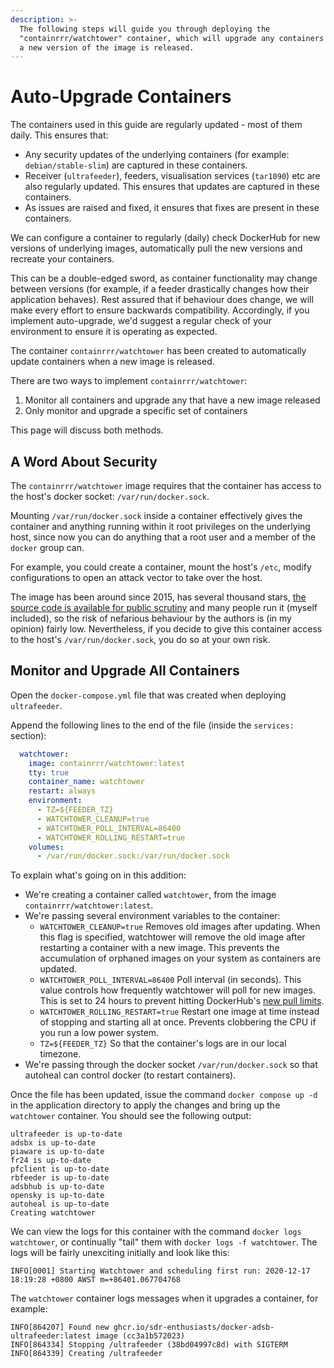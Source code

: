 ```yaml
---
description: >-
  The following steps will guide you through deploying the
  "containrrr/watchtower" container, which will upgrade any containers whenever
  a new version of the image is released.
---
```


# Auto-Upgrade Containers

The containers used in this guide are regularly updated - most of them daily. This ensures that:

* Any security updates of the underlying containers \(for example: `debian/stable-slim`\) are captured in these containers.
* Receiver \(`ultrafeeder`\), feeders, visualisation services \(`tar1090`\) etc are also regularly updated. This ensures that updates are captured in these containers.
* As issues are raised and fixed, it ensures that fixes are present in these containers.

We can configure a container to regularly \(daily\) check DockerHub for new versions of underlying images, automatically pull the new versions and recreate your containers.

This can be a double-edged sword, as container functionality may change between versions \(for example, if a feeder drastically changes how their application behaves\). Rest assured that if behaviour does change, we will make every effort to ensure backwards compatibility. Accordingly, if you implement auto-upgrade, we'd suggest a regular check of your environment to ensure it is operating as expected.

The container `containrrr/watchtower` has been created to automatically update containers when a new image is released.

There are two ways to implement `containrrr/watchtower`:

1. Monitor all containers and upgrade any that have a new image released
2. Only monitor and upgrade a specific set of containers

This page will discuss both methods.

## A Word About Security

The `containrrr/watchtower` image requires that the container has access to the host's docker socket: `/var/run/docker.sock`.

Mounting `/var/run/docker.sock` inside a container effectively gives the container and anything running within it root privileges on the underlying host, since now you can do anything that a root user and a member of the `docker` group can.

For example, you could create a container, mount the host's `/etc`, modify configurations to open an attack vector to take over the host.

The image has been around since 2015, has several thousand stars, [the source code is available for public scrutiny](https://github.com/containrrr/watchtower) and many people run it \(myself included\), so the risk of nefarious behaviour by the authors is \(in my opinion\) fairly low. Nevertheless, if you decide to give this container access to the host's `/var/run/docker.sock`, you do so at your own risk.

## Monitor and Upgrade All Containers

Open the `docker-compose.yml` file that was created when deploying `ultrafeeder`.

Append the following lines to the end of the file \(inside the `services:` section\):

```yaml
  watchtower:
    image: containrrr/watchtower:latest
    tty: true
    container_name: watchtower
    restart: always
    environment:
      - TZ=${FEEDER_TZ}
      - WATCHTOWER_CLEANUP=true
      - WATCHTOWER_POLL_INTERVAL=86400
      - WATCHTOWER_ROLLING_RESTART=true
    volumes:
      - /var/run/docker.sock:/var/run/docker.sock
```

To explain what's going on in this addition:

* We're creating a container called `watchtower`, from the image `containrrr/watchtower:latest`.
* We're passing several environment variables to the container:
  * `WATCHTOWER_CLEANUP=true` Removes old images after updating. When this flag is specified, watchtower will remove the old image after restarting a container with a new image. This prevents the accumulation of orphaned images on your system as containers are updated.
  * `WATCHTOWER_POLL_INTERVAL=86400` Poll interval \(in seconds\). This value controls how frequently watchtower will poll for new images. This is set to 24 hours to prevent hitting DockerHub's [new pull limits](https://www.docker.com/increase-rate-limits?utm_source=docker&utm_medium=web%20referral&utm_campaign=pull%20limits%20hub%20home%20page&utm_budget=).
  * `WATCHTOWER_ROLLING_RESTART=true` Restart one image at time instead of stopping and starting all at once. Prevents clobbering the CPU if you run a low power system.
  * `TZ=${FEEDER_TZ}` So that the container's logs are in our local timezone.
* We're passing through the docker socket `/var/run/docker.sock` so that autoheal can control docker \(to restart containers\).

Once the file has been updated, issue the command `docker compose up -d` in the application directory to apply the changes and bring up the `watchtower` container. You should see the following output:

```text
ultrafeeder is up-to-date
adsbx is up-to-date
piaware is up-to-date
fr24 is up-to-date
pfclient is up-to-date
rbfeeder is up-to-date
adsbhub is up-to-date
opensky is up-to-date
autoheal is up-to-date
Creating watchtower
```

We can view the logs for this container with the command `docker logs watchtower`, or continually "tail" them with `docker logs -f watchtower`. The logs will be fairly unexciting initially and look like this:

```text
INFO[0001] Starting Watchtower and scheduling first run: 2020-12-17 18:19:28 +0800 AWST m=+86401.067704768
```

The `watchtower` container logs messages when it upgrades a container, for example:

```text
INFO[864207] Found new ghcr.io/sdr-enthusiasts/docker-adsb-ultrafeeder:latest image (cc3a1b572023)
INFO[864334] Stopping /ultrafeeder (38bd04997c8d) with SIGTERM
INFO[864339] Creating /ultrafeeder
```
